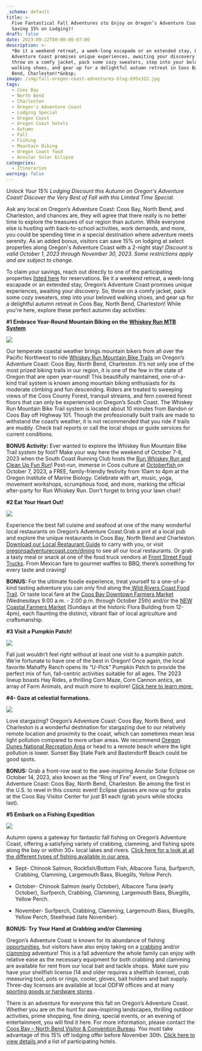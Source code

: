 ```yaml
---
_schema: default
title: >-
  Five Fantastical Fall Adventures sto Enjoy on Oregon’s Adventure Coast (While
  Saving 15% on Lodging)!
draft: false
date: 2023-09-22T00:00:00-07:00
description: >-
  *Be it a weekend retreat, a week-long escapade or an extended stay, Oregon’s
  Adventure Coast promises unique experiences, awaiting your discovery. So,
  throw on a comfy jacket, pack some cozy sweaters, step into your beloved
  walking shoes, and gear up for a delightful autumn retreat in Coos Bay, North
  Bend, Charleston!*&nbsp;
image: /img/fall-oregon-coast-adventures-blog-695x322.jpg
tags:
  - Coos Bay
  - North Bend
  - Charleston
  - Oregon's Adventure Coast
  - Lodging Special
  - Oregon Coast
  - Oregon Coast hotels
  - Autumn
  - Fall
  - Fishing
  - Mountain Biking
  - Oregon Coast food
  - Annular Solar Eclipse
categories:
  - Itineraries
warning: false
---
```

*Unlock Your 15% Lodging Discount this Autumn on Oregon's Adventure Coast! Discover the Very Best of Fall with this Limited Time Special.* &nbsp;&nbsp;

Ask any local on Oregon’s Adventure Coast: Coos Bay, North Bend, and Charleston, and chances are, they will agree that there really is no better time to explore the treasures of our region than autumn. While everyone else is hustling with back-to-school activities, work demands, and more, you could be spending time in a special destination where adventure meets serenity. As an added bonus, visitors can save 15% on lodging at select properties along Oregon's Adventure Coast with a 2-night stay! *Discount is valid October 1, 2023 through November 30, 2023. Some restrictions apply and are subject to change.*

To claim your savings, reach out directly to one of the participating properties [<u>listed here</u>](https://www.oregonsadventurecoast.com/fall15/) for reservations. Be it a weekend retreat, a week-long escapade or an extended stay, Oregon’s Adventure Coast promises unique experiences, awaiting your discovery. So, throw on a comfy jacket, pack some cozy sweaters, step into your beloved walking shoes, and gear up for a delightful autumn retreat in Coos Bay, North Bend, Charleston! While you're here, explore these perfect autumn day activities:&nbsp;

**\#1 Embrace Year-Round Mountain Biking on the** [**<u>Whiskey Run MTB System</u>**](https://traveloregon.com/things-to-do/outdoor-recreation/bicycling/whiskey-run-mtb-system/)

**<u><img src="/img/whiskey-run-blog-695x322-jpg-1.jpg" /></u>**

Our temperate coastal weather brings mountain bikers from all over the Pacific Northwest to ride [<u>Whiskey Run Mountain Bike Trails</u>](https://www.trailforks.com/region/whiskey-run-trails-21273/?activitytype=1&amp;z=12.4&amp;lat=43.21305&amp;lon=-124.36649) on Oregon’s Adventure Coast: Coos Bay, North Bend, Charleston. It’s not only one of the most prized biking trails in our region, it is one of the few in the state of Oregon that are open year-round! This beautifully maintained, one-of-a-kind trail system is known among mountain biking enthusiasts for its moderate climbing and fun descending. Riders are treated to sweeping views of the Coos County Forest, tranquil streams, and fern covered forest floors that can only be experienced on Oregon’s South Coast. The Whiskey Run Mountain Bike Trail system is located about 10 minutes from Bandon or Coos Bay off Highway 101. Though the professionally built trails are made to withstand the coast’s weather, it is not recommended that you ride if trails are muddy. Check trail reports or call the local shops or guide services for current conditions.&nbsp;

**BONUS Activity:** Ever wanted to explore the Whiskey Run Mountain Bike Trail system by foot? Make your way here the weekend of October 7-8, 2023 when the South Coast Running Club hosts the [<u>Run Whiskey Run and Clean Up Fun Run</u>](https://www.oregonsadventurecoast.com/event/run-whiskey-run-and-clean-up-fun-run/)! Post-run, immerse in Coos culture at [<u>Octoberfish </u>](https://www.oregonsadventurecoast.com/event/octoberfish/)on October 7, 2023, a FREE, family-friendly festivity from 10am to 4pm at the Oregon Institute of Marine Biology. Celebrate with art, music, yoga, movement workshops, scrumptious food, and more, marking the official after-party for Run Whiskey Run. Don't forget to bring your lawn chair!&nbsp;

**\#2 Eat Your Heart Out!**&nbsp;

**![](/img/front-street-food-trucks-coos-bay-blog-695x322-jpg.jpg)**

Experience the best fall cuisine and seafood at one of the many wonderful local restaurants on Oregon’s Adventure Coast.Grab a pint at a local pub and explore the unique restaurants in Coos Bay, North Bend and Charleston. [<u>Download our Local Restaurant Guide</u>](https://www.oregonsadventurecoast.com/img/restaurants-booklet-web-09-23.pdf) to carry with you, or visit[<u> oregonsadventurecoast.com/dining</u>](https://oregonsadventurecoast.com/dining/) to see all our local restaurants. Or grab a tasty meal or snack at one of the food truck vendors at [<u>Front Street Food Trucks</u>](https://www.facebook.com/frontstreetfoodtrucks/). From Mexican fare to gourmet waffles to BBQ, there’s something for every taste and craving!&nbsp;

**BONUS:** For the ultimate foodie experience, treat yourself to a one-of-a-kind tasting adventure you can only find along the[<u> Wild Rivers Coast Food Trail</u>](https://www.oregonsadventurecoast.com/blog/savor-the-flavors-along-the-wild-rivers-coast-food-trail/). Or taste local fare at the [<u>Coos Bay Downtown Farmers Market</u>](https://www.facebook.com/CoosBayFarmersMarket/) (Wednesdays 9:00 a.m. - 2:00 p.m. through October 25th) and/or the [<u>NEW Coastal Farmers Market</u>](https://www.facebook.com/groups/962985981473005) (Sundays at the historic Flora Building from 12-4pm), each flaunting the distinct, vibrant flair of local agriculture and craftsmanship.&nbsp;

**\#3 Visit a Pumpkin Patch!**&nbsp;

**![](/img/oregons-adventure-coast-pumpkinpatch-blog-695x322-jpg.jpg)**

Fall just wouldn’t feel right without at least one visit to a pumpkin patch. We’re fortunate to have one of the best in Oregon! Once again, the local favorite Mahaffy Ranch opens its “U-Pick” Pumpkin Patch to provide the perfect mix of fun, fall-centric activities suitable for all ages. The 2023 lineup boasts Hay Rides, a thrilling Corn Maze, Corn Cannon antics, an array of Farm Animals, and much more to explore! [<u>Click here to learn more.</u>](http://mahaffyranch.com/)&nbsp;

**\#4- Gaze at celestial formations.**&nbsp;

**![](/img/milky-way-oregon-coast-blog-695x322.jpg.jpg)**

Love stargazing? Oregon’s Adventure Coast: Coos Bay, North Bend, and Charleston is a wonderful destination for stargazing due to our relatively remote location and proximity to the coast, which can sometimes mean less light pollution compared to more urban areas. We recommend [<u>Oregon Dunes National Recreation Area</u>](https://www.oregonsadventurecoast.com/tripideas/oregon-dunes-national-recreation-area/) or head to a remote beach where the light pollution is lower. Sunset Bay State Park and Bastendorff Beach could be good spots.&nbsp;

**BONUS:** Grab a front-row seat to the awe-inspiring Annular Solar Eclipse on October 14, 2023, also known as the “Ring of Fire” event, on Oregon’s Adventure Coast: Coos Bay, North Bend, Charleston. Be among the first in the U.S. to revel in this cosmic event! Eclipse glasses are now up for grabs at the Coos Bay Visitor Center for just $1 each (grab yours while stocks last).

**\#5 Embark on a Fishing Expedition**

**![](/img/oregon-coast-fishing-trip-ideas-blog-695x322-jpg-6.jpg)**

Autumn opens a gateway for fantastic fall fishing on Oregon’s Adventure Coast, offering a satisfying variety of crabbing, clamming, and fishing spots along the bay or within 30+ local lakes and rivers. [<u>Click here for a look at all the different types of fishing available in our area.</u>](https://www.oregonsadventurecoast.com/fishing-by-style)

* Sept- Chinook Salmon, Rockfish/Bottom Fish, Albacore Tuna, Surfperch, Crabbing, Clamming, Largemouth Bass, Bluegills, Yellow Perch.&nbsp;

* October- Chinook Salmon (early October), Albacore Tuna (early October), Surfperch, Crabbing, Clamming, Largemouth Bass, Bluegills, Yellow Perch.

* November- Surfperch, Crabbing, Clamming, Largemouth Bass, Bluegills, Yellow Perch, Steelhead (late November).&nbsp;

**BONUS:** **Try Your Hand at Crabbing and/or Clamming**

Oregon’s Adventure Coast is known for its abundance of fishing[<u> opportunities</u>](https://www.oregonsadventurecoast.com/fishing/), but visitors have also enjoy taking on a [<u>crabbing</u>](https://www.oregonsadventurecoast.com/crabbing-clamming/) and/or [<u>clamming</u>](https://www.oregonsadventurecoast.com/clamming/) adventure! This is a fall adventure the whole family can enjoy with relative ease as the necessary equipment for both crabbing and clamming are available for rent from our local bait and tackle shops.&nbsp; Make sure you have your shellfish license (14 and older requires a shellfish license), crab measuring tool, pots or rings, cooler, gloves, bait holders and bait supply. Three-day licenses are available at local ODFW offices and at many [<u>sporting goods or hardware stores</u>](https://www.oregonsadventurecoast.com/equipment-rent-and-buy/) .

There is an adventure for everyone this fall on Oregon’s Adventure Coast. Whether you are on the hunt for awe-inspiring landscapes, thrilling outdoor activities, prime shopping, fine dining, special events, or an evening of entertainment, you will find it here. For more information, please contact the [<u>Coos Bay – North Bend Visitor &amp; Convention Bureau</u>](https://www.oregonsadventurecoast.com/). You must take advantage of this 15% off lodging offer before November 30th. [<u>Click here to view details </u>](https://www.oregonsadventurecoast.com/fall15/)and a list of participating hotels.&nbsp;